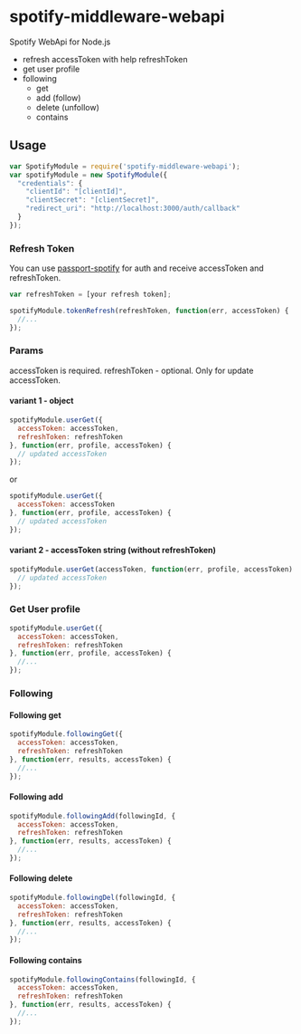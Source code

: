 # spotify-middleware-webapi

Spotify WebApi for Node.js

- refresh accessToken with help refreshToken
- get user profile
- following 
  + get
  + add (follow)
  + delete (unfollow)
  + contains
  
## Usage

```javascript
var SpotifyModule = require('spotify-middleware-webapi');
var spotifyModule = new SpotifyModule({
  "credentials": {
    "clientId": "[clientId]",
    "clientSecret": "[clientSecret]",
    "redirect_uri": "http://localhost:3000/auth/callback"
  }
});
```

### Refresh Token

You can use [passport-spotify](https://github.com/JMPerez/passport-spotify) for auth and receive accessToken and refreshToken.

```javascript
var refreshToken = [your refresh token];

spotifyModule.tokenRefresh(refreshToken, function(err, accessToken) {
  //...
});
```

### Params

accessToken is required.
refreshToken - optional. Only for update accessToken.

#### variant 1 - object

```javascript
spotifyModule.userGet({
  accessToken: accessToken,
  refreshToken: refreshToken
}, function(err, profile, accessToken) {
  // updated accessToken
});
```

or

```javascript
spotifyModule.userGet({
  accessToken: accessToken
}, function(err, profile, accessToken) {
  // updated accessToken
});
```

#### variant 2 - accessToken string (without refreshToken) 

```javascript
spotifyModule.userGet(accessToken, function(err, profile, accessToken) {
  // updated accessToken
});
```

### Get User profile

```javascript
spotifyModule.userGet({
  accessToken: accessToken,
  refreshToken: refreshToken
}, function(err, profile, accessToken) {
  //...
});
```

### Following 

#### Following get

```javascript
spotifyModule.followingGet({
  accessToken: accessToken,
  refreshToken: refreshToken
}, function(err, results, accessToken) {
  //...
});
```

#### Following add

```javascript
spotifyModule.followingAdd(followingId, {
  accessToken: accessToken,
  refreshToken: refreshToken
}, function(err, results, accessToken) {
  //...
});
```

#### Following delete

```javascript
spotifyModule.followingDel(followingId, {
  accessToken: accessToken,
  refreshToken: refreshToken
}, function(err, results, accessToken) {
  //...
});
```

#### Following contains

```javascript
spotifyModule.followingContains(followingId, {
  accessToken: accessToken,
  refreshToken: refreshToken
}, function(err, results, accessToken) {
  //...
});
```
